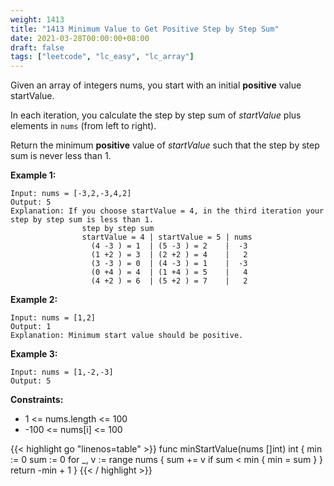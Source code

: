 ```yaml
---
weight: 1413
title: "1413 Minimum Value to Get Positive Step by Step Sum"
date: 2021-03-28T00:00:00+08:00
draft: false
tags: ["leetcode", "lc_easy", "lc_array"]
---
```


Given an array of integers nums, you start with an initial **positive** value startValue.

In each iteration, you calculate the step by step sum of _startValue_ plus elements in `nums` (from left to right).

Return the minimum **positive** value of _startValue_ such that the step by step sum is never less than 1.

**Example 1:**
```
Input: nums = [-3,2,-3,4,2]
Output: 5
Explanation: If you choose startValue = 4, in the third iteration your step by step sum is less than 1.
                step by step sum
                startValue = 4 | startValue = 5 | nums
                  (4 -3 ) = 1  | (5 -3 ) = 2    |  -3
                  (1 +2 ) = 3  | (2 +2 ) = 4    |   2
                  (3 -3 ) = 0  | (4 -3 ) = 1    |  -3
                  (0 +4 ) = 4  | (1 +4 ) = 5    |   4
                  (4 +2 ) = 6  | (5 +2 ) = 7    |   2
```
**Example 2:**
```
Input: nums = [1,2]
Output: 1
Explanation: Minimum start value should be positive.
```
**Example 3:**
```
Input: nums = [1,-2,-3]
Output: 5
```

**Constraints:**
- 1 <= nums.length <= 100
- -100 <= nums[i] <= 100

<div class="tabs"></div>
<div class="tab-content">
<div id="golang" class="lang">
{{< highlight go "linenos=table" >}}
func minStartValue(nums []int) int {
    min := 0
    sum := 0
    for _, v := range nums {
        sum += v
        if sum < min {
            min = sum
        }
    }
    return -min + 1
}
{{< / highlight >}}
</div>
</div>
